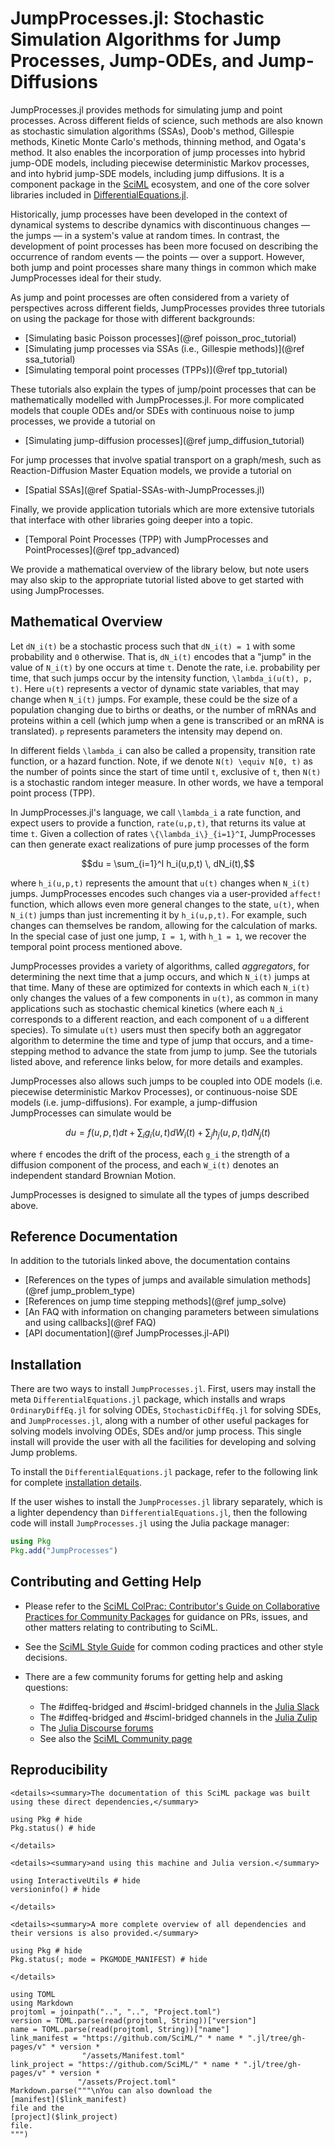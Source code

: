 # JumpProcesses.jl: Stochastic Simulation Algorithms for Jump Processes, Jump-ODEs, and Jump-Diffusions

JumpProcesses.jl provides methods for simulating jump and point processes.
Across different fields of science, such methods are also known as stochastic
simulation algorithms (SSAs), Doob's method, Gillespie methods, Kinetic Monte
Carlo's methods, thinning method, and Ogata's method. It also enables the
incorporation of jump processes into hybrid jump-ODE models, including
piecewise deterministic Markov processes, and into hybrid jump-SDE models,
including jump diffusions. It is a component package in the
[SciML](https://sciml.ai/) ecosystem, and one of the core solver libraries
included in
[DifferentialEquations.jl](https://docs.sciml.ai/DiffEqDocs/stable/).

Historically, jump processes have been developed in the context of dynamical
systems to describe dynamics with discontinuous changes — the jumps — in a system's
value at random times. In contrast, the development of point processes has been
more focused on describing the occurrence of random events — the points — over
a support. However, both jump and point processes share many things in common
which make JumpProcesses ideal for their study.

As jump and point processes are often considered from a variety of perspectives
across different fields, JumpProcesses provides three tutorials on using the
package for those with different backgrounds:

- [Simulating basic Poisson processes](@ref poisson_proc_tutorial)
- [Simulating jump processes via SSAs (i.e., Gillespie methods)](@ref ssa_tutorial)
- [Simulating temporal point processes (TPPs)](@ref tpp_tutorial)

These tutorials also explain the types of jump/point processes that can be
mathematically modelled with JumpProcesses.jl. For more complicated models that
couple ODEs and/or SDEs with continuous noise to jump processes, we provide a
tutorial on

- [Simulating jump-diffusion processes](@ref jump_diffusion_tutorial)

For jump processes that involve spatial transport on a graph/mesh, such
as Reaction-Diffusion Master Equation models, we provide a tutorial on

- [Spatial SSAs](@ref Spatial-SSAs-with-JumpProcesses.jl)

Finally, we provide application tutorials which are more extensive tutorials that
interface with other libraries going deeper into a topic.

- [Temporal Point Processes (TPP) with JumpProcesses and PointProcesses](@ref tpp_advanced)

We provide a mathematical overview of the library below, but note users may also
skip to the appropriate tutorial listed above to get started with using
JumpProcesses.

## Mathematical Overview

Let ``dN_i(t)`` be a stochastic process such that ``dN_i(t) = 1`` with some
probability and ``0`` otherwise. That is, ``dN_i(t)`` encodes that a "jump" in
the value of ``N_i(t)`` by one occurs at time ``t``. Denote the rate, i.e.
probability per time, that such jumps occur by the intensity function,
``\lambda_i(u(t), p, t)``. Here ``u(t)`` represents a vector of dynamic state
variables, that may change when ``N_i(t)`` jumps. For example, these could be
the size of a population changing due to births or deaths, or the number of
mRNAs and proteins within a cell (which jump when a gene is transcribed or an
mRNA is translated). ``p`` represents parameters the intensity may depend on.

In different fields ``\lambda_i`` can also be called a propensity, transition
rate function, or a hazard function. Note, if we denote ``N(t) \equiv N[0, t)``
as the number of points since the start of time until ``t``, exclusive of ``t``,
then ``N(t)`` is a stochastic random integer measure. In other words, we have a
temporal point process (TPP).

In JumpProcesses.jl's language, we call ``\lambda_i`` a rate function, and
expect users to provide a function, `rate(u,p,t)`, that returns its value at
time `t`. Given a collection of rates ``\{\lambda_i\}_{i=1}^I``, JumpProcesses
can then generate exact realizations of pure jump processes of the form

```math
du = \sum_{i=1}^I h_i(u,p,t) \, dN_i(t),
```
where ``h_i(u,p,t)`` represents the amount that ``u(t)`` changes when ``N_i(t)``
jumps. JumpProcesses encodes such changes via a user-provided `affect!`
function, which allows even more general changes to the state, ``u(t)``, when
``N_i(t)`` jumps than just incrementing it by ``h_i(u,p,t)``. For example, such
changes can themselves be random, allowing for the calculation of marks. In the
special case of just one jump, ``I = 1``, with ``h_1 = 1``, we recover the
temporal point process mentioned above.

JumpProcesses provides a variety of algorithms, called *aggregators*, for
determining the next time that a jump occurs, and which ``N_i(t)`` jumps at that
time. Many of these are optimized for contexts in which each ``N_i(t)`` only
changes the values of a few components in ``u(t)``, as common in many
applications such as stochastic chemical kinetics (where each ``N_i``
corresponds to a different reaction, and each component of ``u`` a different
species). To simulate ``u(t)`` users must then specify both an aggregator
algorithm to determine the time and type of jump that occurs, and a
time-stepping method to advance the state from jump to jump. See the tutorials
listed above, and reference links below, for more details and examples.

JumpProcesses also allows such jumps to be coupled into ODE models (i.e.
piecewise deterministic Markov Processes), or continuous-noise SDE models (i.e.
jump-diffusions). For example, a jump-diffusion JumpProcesses can
simulate would be

```math
du = f(u,p,t)dt + \sum_{i}g_i(u,t)dW_i(t) + \sum_{j}h_j(u,p,t)dN_j(t)
```

where ``f`` encodes the drift of the process, each ``g_i`` the strength of a
diffusion component of the process, and each ``W_i(t)`` denotes an independent
standard Brownian Motion.

JumpProcesses is designed to simulate all the types of jumps described above.

## Reference Documentation

In addition to the tutorials linked above, the documentation contains

  - [References on the types of jumps and available simulation methods](@ref jump_problem_type)
  - [References on jump time stepping methods](@ref jump_solve)
  - [An FAQ with information on changing parameters between simulations and using callbacks](@ref FAQ)
  - [API documentation](@ref JumpProcesses.jl-API)

## Installation

There are two ways to install `JumpProcesses.jl`. First, users may install the meta
`DifferentialEquations.jl` package, which installs and wraps `OrdinaryDiffEq.jl`
for solving ODEs, `StochasticDiffEq.jl` for solving SDEs, and `JumpProcesses.jl`,
along with a number of other useful packages for solving models involving ODEs,
SDEs and/or jump process. This single install will provide the user with all
the facilities for developing and solving Jump problems.

To install the `DifferentialEquations.jl` package, refer to the following link
for complete [installation
details](https://docs.sciml.ai/DiffEqDocs/stable).

If the user wishes to install the `JumpProcesses.jl` library separately, which is a
lighter dependency than `DifferentialEquations.jl`, then the following code will
install `JumpProcesses.jl` using the Julia package manager:

```julia
using Pkg
Pkg.add("JumpProcesses")
```

## Contributing and Getting Help

  - Please refer to the
    [SciML ColPrac: Contributor's Guide on Collaborative Practices for Community Packages](https://github.com/SciML/ColPrac/blob/master/README.md)
    for guidance on PRs, issues, and other matters relating to contributing to SciML.

  - See the [SciML Style Guide](https://github.com/SciML/SciMLStyle) for common coding practices and other style decisions.
  - There are a few community forums for getting help and asking questions:

      + The #diffeq-bridged and #sciml-bridged channels in the
        [Julia Slack](https://julialang.org/slack/)
      + The #diffeq-bridged and #sciml-bridged channels in the
        [Julia Zulip](https://julialang.zulipchat.com/#narrow/stream/279055-sciml-bridged)
      + The [Julia Discourse forums](https://discourse.julialang.org)
      + See also the [SciML Community page](https://sciml.ai/community/)

## Reproducibility

```@raw html
<details><summary>The documentation of this SciML package was built using these direct dependencies,</summary>
```

```@example
using Pkg # hide
Pkg.status() # hide
```

```@raw html
</details>
```

```@raw html
<details><summary>and using this machine and Julia version.</summary>
```

```@example
using InteractiveUtils # hide
versioninfo() # hide
```

```@raw html
</details>
```

```@raw html
<details><summary>A more complete overview of all dependencies and their versions is also provided.</summary>
```

```@example
using Pkg # hide
Pkg.status(; mode = PKGMODE_MANIFEST) # hide
```

```@raw html
</details>
```

```@eval
using TOML
using Markdown
projtoml = joinpath("..", "..", "Project.toml")
version = TOML.parse(read(projtoml, String))["version"]
name = TOML.parse(read(projtoml, String))["name"]
link_manifest = "https://github.com/SciML/" * name * ".jl/tree/gh-pages/v" * version *
                "/assets/Manifest.toml"
link_project = "https://github.com/SciML/" * name * ".jl/tree/gh-pages/v" * version *
               "/assets/Project.toml"
Markdown.parse("""\nYou can also download the
[manifest]($link_manifest)
file and the
[project]($link_project)
file.
""")
```
